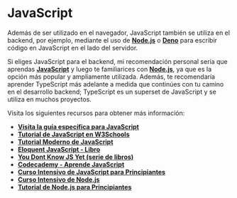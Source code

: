 # JavaScript

Además de ser utilizado en el navegador, JavaScript también se utiliza en el backend, por ejemplo, mediante el uso de **[Node.js](https://nodejs.org/)** o **[Deno](https://deno.land/)** para escribir código en JavaScript en el lado del servidor.

Si eliges JavaScript para el backend, mi recomendación personal sería que aprendas **[JavaScript](https://roadmap.sh/javascript)** y luego te familiarices con **[Node.js](https://roadmap.sh/nodejs)**, ya que es la opción más popular y ampliamente utilizada. Además, te recomendaría aprender TypeScript más adelante a medida que continúes con tu camino en el desarrollo backend; TypeScript es un superset de JavaScript y se utiliza en muchos proyectos.

Visita los siguientes recursos para obtener más información:

- **[Visita la guía específica para JavaScript](https://roadmap.sh/javascript)**
- **[Tutorial de JavaScript en W3Schools](https://www.w3schools.com/js/)**
- **[Tutorial Moderno de JavaScript](https://javascript.info/)**
- **[Eloquent JavaScript - Libro](https://eloquentjavascript.net/)**
- **[You Dont Know JS Yet (serie de libros)](https://github.com/getify/You-Dont-Know-JS)**
- **[Codecademy - Aprende JavaScript](https://www.codecademy.com/learn/introduction-to-javascript)**
- **[Curso Intensivo de JavaScript para Principiantes](https://youtu.be/hdI2bqOjy3c)**
- **[Curso Intensivo de Node.js](https://www.youtube.com/watch?v=fBNz5xF-Kx4)**
- **[Tutorial de Node.js para Principiantes](https://www.youtube.com/watch?v=TlB_eWDSMt4)**
